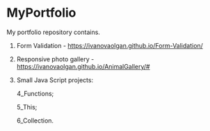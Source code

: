 # MyPortfolio

My portfolio repository contains.


1) Form Validation - https://ivanovaolgan.github.io/Form-Validation/
2) Responsive photo gallery - https://ivanovaolgan.github.io/AnimalGallery/#
3) Small Java Script projects:

    4_Functions;

    5_This;

    6_Collection.

